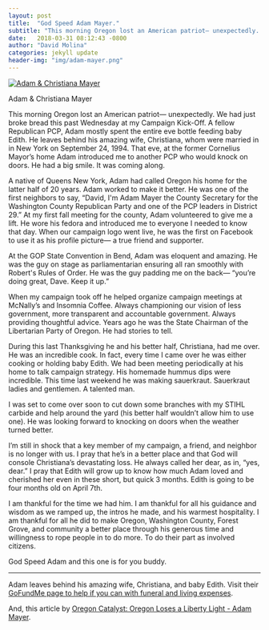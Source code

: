 ```yaml
---
layout: post
title:  "God Speed Adam Mayer."
subtitle: "This morning Oregon lost an American patriot— unexpectedly. Rest in peace brother."
date:   2018-03-31 08:12:43 -0800
author: "David Molina"
categories: jekyll update
header-img: "img/adam-mayer.png"
---
```


<a href="#">
    <img src="{{ site.baseurl }}/img/adam-mayer.png" alt="Adam & Christiana Mayer">
</a>

<span class="caption text-muted" align="center">Adam & Christiana Mayer</span>

This morning Oregon lost an American patriot— unexpectedly. We had just broke bread this past Wednesday at my Campaign Kick-Off. A fellow Republican PCP, Adam mostly spent the entire eve bottle feeding baby Edith. He leaves behind his amazing wife, Christiana, whom were married in in New York on September 24, 1994. That eve, at the former Cornelius Mayor’s home Adam introduced me to another PCP who would knock on doors. He had a big smile. It was coming along.

A native of Queens New York, Adam had called Oregon his home for the latter half of 20 years. Adam worked to make it better. He was one of the first neighbors to say, “David, I'm Adam Mayer the County Secretary for the Washington County Republican Party and one of the PCP leaders in District 29.” At my first fall meeting for the county, Adam volunteered to give me a lift. He wore his fedora and introduced me to everyone I needed to know that day. When our campaign logo went live, he was the first on Facebook to use it as his profile picture— a true friend and supporter.

At the GOP State Convention in Bend, Adam was eloquent and amazing. He was the guy on stage as parliamentarian ensuring all ran smoothly with Robert's Rules of Order. He was the guy padding me on the back— “you’re doing great, Dave. Keep it up.”

When my campaign took off he helped organize campaign meetings at McNally’s and Insomnia Coffee. Always championing our vision of less government, more transparent and accountable government. Always providing thoughtful advice. Years ago he was the State Chairman of the Libertarian Party of Oregon. He had stories to tell.

During this last Thanksgiving he and his better half, Christiana, had me over. He was an incredible cook. In fact, every time I came over he was either cooking or holding baby Edith. We had been meeting periodically at his home to talk campaign strategy. His homemade hummus dips were incredible. This time last weekend he was making sauerkraut. Sauerkraut ladies and gentlemen. A talented man.

I was set to come over soon to cut down some branches with my STIHL carbide and help around the yard (his better half wouldn’t allow him to use one). He was looking forward to knocking on doors when the weather turned better.

I’m still in shock that a key member of my campaign, a friend, and neighbor is no longer with us. I pray that he’s in a better place and that God will console Christiana’s devastating loss. He always called her dear, as in, “yes, dear.” I pray that Edith will grow up to know how much Adam loved and cherished her even in these short, but quick 3 months. Edith is going to be four months old on April 7th. 

I am thankful for the time we had him. I am thankful for all his guidance and wisdom as we ramped up, the intros he made, and his warmest hospitality. I am thankful for all he did to make Oregon, Washington County, Forest Grove, and community a better place through his generous time and willingness to rope people in to do more. To do their part as involved citizens.

God Speed Adam and this one is for you buddy.

---

Adam leaves behind his amazing wife, Christiana, and baby Edith. Visit their [GoFundMe page to help if you can with funeral and living expenses](https://www.gofundme.com/adammayerfamilyfund).

And, this article by [Oregon Catalyst: Oregon Loses a Liberty Light - Adam Mayer](https://oregoncatalyst.com/41476-oregon-loses-liberty-light-adam-mayer.html).
